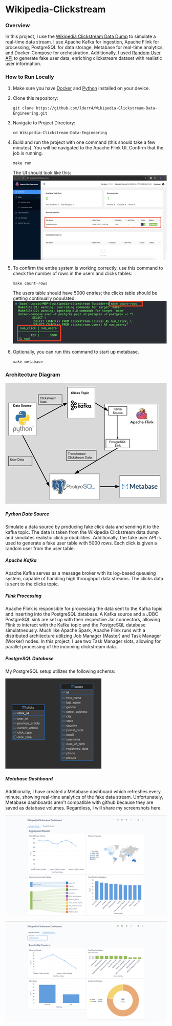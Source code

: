 # Wikipedia-Clickstream

### Overview
In this project, I use the [Wikipedia Clickstream Data Dump](https://dumps.wikimedia.org/other/clickstream/) to simulate a real-time data stream. I use Apache Kafka for ingestion, Apache Flink for processing, PostgreSQL for data storage, Metabase for real-time analytics, and Docker-Compose for orchestration. Additionally, I used [Random User API](https://randomuser.me/) to generate fake user data, enriching clickstream dataset with realistic user information.

### How to Run Locally
1. Make sure you have [Docker](https://docs.docker.com/engine/install/) and [Python](https://www.python.org/downloads/) installed on your device.
2. Clone this repository:
   ```
   git clone https://github.com/lderr4/Wikipedia-Clickstream-Data-Engineering.git
   ```
3. Navigate to Project Directory:
   ```
   cd Wikipedia-Clickstream-Data-Engineering
   ```
4. Build and run the project with one command (this should take a few minutes). You will be navigated to the Apache Flink UI. Confirm that the job is running.
   ```
   make run
   ```
   The UI should look like this:
   ![flink ui screenshot](https://github.com/lderr4/Wikipedia-Clickstream-Data-Engineering/blob/main/assets/images/flinkui.png)
 
5. To confirm the entire system is working correctly, use this command to check the number of rows in the users and clicks tables:
   ```
   make count-rows
   ```
   The users table should have 5000 entries; the clicks table should be getting continually populated.
   ![count rows command](https://github.com/lderr4/Wikipedia-Clickstream-Data-Engineering/blob/main/assets/images/countrows.png)
6. Optionally, you can run this command to start up metabase.
   ```
   make metabase
   ```
### Architecture Diagram
![Architecture Diagram](https://github.com/lderr4/Wikipedia-Clickstream-Data-Engineering/blob/main/assets/images/architecture.png)
##### Python Data Source
Simulate a data source by producing fake click data and sending it to the kafka topic. The data is taken from the Wikipedia Clickstream data dump and simulates realistic click probabilities. Additionally, the fake user API is used to generate a fake user table with 5000 rows. Each click is given a random user from the user table.
##### Apache Kafka
Apache Kafka serves as a message broker with its log-based queueing system, capable of handling high throughput data streams. The clicks data is sent to the clicks topic.
##### Flink Processing
Apache Flink is responsible for processing the data sent to the Kafka topic and inserting into the PostgreSQL database. A Kafka source and a JDBC PostgreSQL sink are set up with their respective Jar connectors, allowing Flink to interact with the Kafka topic and the PostgreSQL database simulatneously. Much like Apache Spark, Apache Flink runs with a distributed architecture utilizing Job Manager (Master) and Task Manager (Worker) nodes. In this project, I use two Task Manager slots, allowing for parallel processing of the incoming clickstream data.

##### PostgreSQL Database
My PostgreSQL setup utilizes the following schema: 

<img src="https://github.com/lderr4/Wikipedia-Clickstream-Data-Engineering/blob/main/assets/images/erdiagram.png" alt="Entity Relationship Diagram" width="300"/>

##### Metabase Dashboard
Additionally, I have created a Metabase dashboard which refreshes every minute, showing real-time analytics of the fake data stream. Unfortunately, Metabase dashboards aren't compatible with github because they are saved as database volumes. Regardless, I will share my screenshots here.

![dashboard1](https://github.com/lderr4/Wikipedia-Clickstream-Data-Engineering/blob/main/assets/images/dashboard1.png)

![dashboard2](https://github.com/lderr4/Wikipedia-Clickstream-Data-Engineering/blob/main/assets/images/dashboard2.png)
